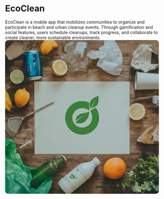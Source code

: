 # EcoClean
EcoClean is a mobile app that mobilizes communities to organize and participate in beach and urban cleanup events. Through gamification and social features, users schedule cleanups, track progress, and collaborate to create cleaner, more sustainable environments.
<img src="Assets/ecoclean_logo.png" alt="EcoClean Logo" style="border-radius: 10px;" />
